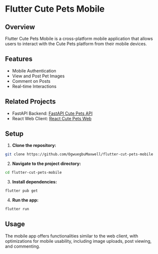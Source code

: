 # Flutter Cute Pets Mobile

## Overview
Flutter Cute Pets Mobile is a cross-platform mobile application that allows users to interact with the Cute Pets platform from their mobile devices.

## Features
- Mobile Authentication
- View and Post Pet Images
- Comment on Posts
- Real-time Interactions

## Related Projects
- FastAPI Backend: [FastAPI Cute Pets API](https://github.com/OgwuegbuMaxwell/fastapi-cute-pets-api)
- React Web Client: [React Cute Pets Web](https://github.com/OgwuegbuMaxwell/react-cute-pets-web)

## Setup

1. **Clone the repository:**

```bash
git clone https://github.com/OgwuegbuMaxwell/flutter-cut-pets-mobile
```

2. **Navigate to the project directory:**

```bash
cd flutter-cut-pets-mobile
```

3. **Install dependencies:**

```bash
flutter pub get
```

4. **Run the app:**

```bash
flutter run
```


## Usage
The mobile app offers functionalities similar to the web client, with optimizations for mobile usability, including image uploads, post viewing, and commenting.
